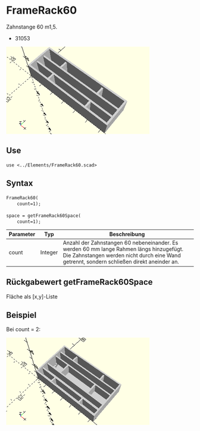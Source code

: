 # FrameRack60
Zahnstange 60 m1,5.
- 31053

![FrameRack60](../../images/FrameRack60.png)

## Use
```
use <../Elements/FrameRack60.scad>
```

## Syntax
```
FrameRack60(
    count=1);

space = getFrameRack60Space(
    count=1);
```

| Parameter | Typ | Beschreibung |
| ------ | ------ | ------ |
| count | Integer | Anzahl der Zahnstangen 60 nebeneinander. Es werden 60 mm lange Rahmen längs hinzugefügt. Die Zahnstangen werden nicht durch eine Wand getrennt, sondern schließen direkt aneinder an. |

## Rückgabewert getFrameRack60Space
Fläche als \[x,y]-Liste

## Beispiel
Bei count = 2:

![FrameRack60](../../images/FrameRack60_2.png)